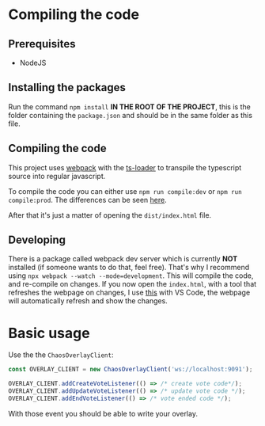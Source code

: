 # Compiling the code

## Prerequisites

- NodeJS

## Installing the packages

Run the command `npm install` **IN THE ROOT OF THE PROJECT**, this is the folder containing the `package.json` and should be in the same folder as this file.

## Compiling the code

This project uses [webpack](https://webpack.js.org/) with the [ts-loader](https://webpack.js.org/guides/typescript/) to transpile the typescript source into regular javascript.

To compile the code you can either use `npm run compile:dev` or `npm run compile:prod`. The differences can be seen [here](https://webpack.js.org/configuration/mode/).

After that it's just a matter of opening the `dist/index.html` file.

## Developing

There is a package called webpack dev server which is currently **NOT** installed (if someone wants to do that, feel free). That's why I recommend using `npx webpack --watch --mode=development`. This will compile the code, and re-compile on changes. If you now open the `index.html`, with a tool that refreshes the webpage on changes, I use [this](https://marketplace.visualstudio.com/items?itemName=ritwickdey.LiveServer) with VS Code, the webpage will automatically refresh and show the changes.

# Basic usage

Use the the `ChaosOverlayClient`:

```typescript
const OVERLAY_CLIENT = new ChaosOverlayClient('ws://localhost:9091');

OVERLAY_CLIENT.addCreateVoteListener(() => /* create vote code*/);
OVERLAY_CLIENT.addUpdateVoteListener(() => /* update vote code */);
OVERLAY_CLIENT.addEndVoteListener(() => /* vote ended code */);
```

With those event you should be able to write your overlay.
